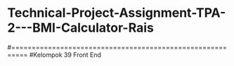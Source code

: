 # Technical-Project-Assignment-TPA-2---BMI-Calculator-Rais
#==========================================================
#Kelompok 39 Front End
